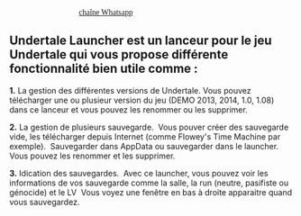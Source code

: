 <span style="color:#fff; font-family: 'Comic Sans MS'; ">Undertale Launcher - [chaîne Whatsapp](https://whatsapp.com/channel/0029Vb9tYfi7IUYTeusCq70D)

## Undertale Launcher est un lanceur pour le jeu Undertale qui vous propose différente fonctionnalité bien utile comme :

**1.**   ﻿La gestion des différentes versions de Undertale.
   ﻿   ﻿Vous pouvez télécharger une ou plusieur version du jeu (DEMO 2013, 2014, 1.0, 1.08) dans ce lanceur et vous pouvez les renommer ou les supprimer.

**2.**   ﻿La gestion de plusieurs sauvegarde.
   ﻿   ﻿Vous pouver créer des sauvegarde vide, les télécharger depuis Internet (comme Flowey's Time Machine par exemple).
   ﻿   ﻿Sauvegarder dans AppData ou sauvegarder dans le launcher. Vous pouvez les renommer et les supprimer.

**3.**   ﻿Idication des sauvegardes.
   ﻿   ﻿Avec ce launcher, vous pouvez voir les informations de vos sauvegarde comme la salle, la run (neutre, pasifiste ou génocide) et le LV
   ﻿   ﻿Vous voyez une fenêtre en bas à droite apparaitre quand vous sauvegardez.</span>
